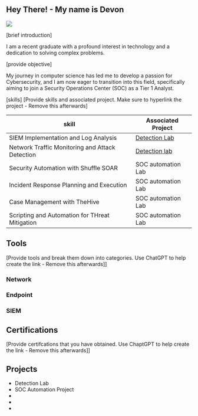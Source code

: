 ## Hey There! - My name is Devon
<a href="https://linkedin.com"><img src="https://img.shields.io/badge/-LinkedIn-0072b1?&style=for-the-badge&logo=linkedin&logoColor=white" /></a>

[brief introduction]

I am a recent graduate with a profound interest in technology and a dedication to solving complex problems. 

[provide objective]

My journey in computer science has led me to develop a passion for Cybersecurity, and I am now eager to transition into this field, specifically aiming to join
a Security Operations Center (SOC) as a Tier 1 Analyst. 

[skills]
[Provide skills and associated project. Make sure to hyperlink the project - Remove this afterwards]

| skill                                     |Associated Project       |
|-------------------------------------------|-------------------------|
| SIEM Implementation and Log Analysis      | <a href="https://google.com">Detection Lab</a>|
| Network Traffic Monitoring and Attack Detection | <a href="https://google.com">Detection lab</a>|
| Security Automation with Shuffle SOAR     | SOC automation Lab|
| Incident Response Planning and Execution  | SOC automation Lab|
| Case Management with TheHive              | SOC automation Lab|
| Scripting and Automation for THreat Mitigation | SOC automation Lab|

## Tools
[Provide tools and break them down into categories. Use ChatGPT to help create the link - Remove this afterwards]]

### Network 
<div> </div>

### Endpoint
<div></div>

### SIEM 
<div></div>

## Certifications 
[Provide certifcations that you have obtained. Use ChaptGPT to help create the link - Remove this afterwards]]
<div></div>

## Projects
- Detection Lab
- SOC Automation Project
-
-
-





<!--
**devonwlkns86/devonwlkns86** is a ✨ _special_ ✨ repository because its `README.md` (this file) appears on your GitHub profile.

Here are some ideas to get you started:



- 🔭 I’m currently working on ... Tutorial Hell 
- 🌱 I’m currently learning ... CyberSecurity, studying for my CompTIA Sec+, and trying to get my foot in the door! 
- 👯 I’m looking to collaborate on ... anythiing!
- 🤔 I’m looking for help with ... learning!!
- 💬 Ask me about ...
- 📫 How to reach me: ... 
- 😄 Pronouns: ... He/Him
- ⚡ Fun fact: ... I am also a musician, I love gaming, and the outdoors
-->
